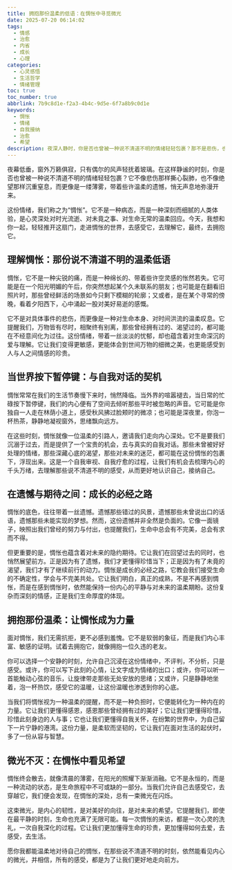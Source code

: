 ```yaml
---
title: 拥抱那份温柔的低语：在惆怅中寻觅微光
date: 2025-07-20 06:14:02
tags:
  - 情感
  - 治愈
  - 内省
  - 成长
  - 心理
categories:
  - 心灵感悟
  - 生活哲学
  - 情绪管理
toc: true
toc_number: true
abbrlink: 7b9c8d1e-f2a3-4b4c-9d5e-6f7a8b9c0d1e
keywords:
  - 惆怅
  - 情绪
  - 自我接纳
  - 治愈
  - 希望
description: 夜深人静时，你是否也曾被一种说不清道不明的情绪轻轻包裹？那不是悲伤，也不是绝望，而是一种温柔的、带着些许遗憾的低语——它叫惆怅。这篇文章，将带你走进这份独特的情感，学会如何温柔地拥抱它，并在其中寻觅到属于自己的微光与力量。
---
```


夜幕低垂，窗外万籁俱寂，只有偶尔的风声轻抚着玻璃。在这样静谧的时刻，你是否也曾被一种说不清道不明的情绪轻轻包裹？它不像悲伤那样撕心裂肺，也不像绝望那样沉重窒息，而更像是一缕薄雾，带着些许温柔的遗憾，悄无声息地弥漫开来。

这份情绪，我们称之为“惆怅”。它不是一种病态，而是一种深刻而细腻的人类体验，是心灵深处对时光流逝、对未竟之事、对生命无常的温柔回应。今天，我想和你一起，轻轻推开这扇门，走进惆怅的世界，去感受它，去理解它，最终，去拥抱它。

## 理解惆怅：那份说不清道不明的温柔低语

惆怅，它不是一种尖锐的痛，而是一种绵长的、带着些许空灵感的怅然若失。它可能是在一个阳光明媚的午后，你突然想起某个久未联系的朋友；也可能是在翻看旧照片时，那些曾经鲜活的场景如今只剩下模糊的轮廓；又或者，是在某个寻常的傍晚，看着夕阳西下，心中涌起一股对美好易逝的感慨。

它不是对具体事件的悲伤，而更像是一种对生命本身、对时间洪流的温柔叹息。它提醒我们，万物皆有尽时，相聚终有别离，那些曾经拥有过的、渴望过的，都可能在不经意间化为过往。这份情绪，带着一丝淡淡的忧郁，却也蕴含着对生命深沉的爱与理解。它让我们变得更敏感，更能体会到世间万物的细微之美，也更能感受到人与人之间情感的珍贵。

## 当世界按下暂停键：与自我对话的契机

惆怅常常在我们的生活节奏慢下来时，悄然降临。当外界的喧嚣褪去，当日常的忙碌按下暂停键，我们的内心便有了空间去倾听那些平时被忽略的声音。它可能是你独自一人走在林荫小道上，感受秋风拂过脸颊时的微凉；也可能是深夜里，你泡一杯热茶，静静地凝视窗外，思绪飘向远方。

在这些时刻，惆怅就像一位温柔的引路人，邀请我们走向内心深处。它不是要我们沉溺于过去，而是提供了一个宝贵的机会，去与真实的自我对话。那些未曾被好好处理的情绪，那些深藏心底的渴望，那些对未来的迷茫，都可能在这份惆怅的包裹下，浮现出来。这是一个自我审视、自我疗愈的过程，让我们有机会去梳理内心的千头万绪，去理解那些说不清道不明的感受，从而更好地认识自己，接纳自己。

## 在遗憾与期待之间：成长的必经之路

惆怅的底色，往往带着一丝遗憾。遗憾那些错过的风景，遗憾那些未曾说出口的话语，遗憾那些未能实现的梦想。然而，这份遗憾并非全然是负面的。它像一面镜子，映照出我们曾经的努力与付出，也提醒我们，生命中总会有不完美，总会有求而不得。

但更重要的是，惆怅也蕴含着对未来的隐约期待。它让我们在回望过去的同时，也悄然展望前方。正是因为有了遗憾，我们才更懂得珍惜当下；正是因为有了未竟的渴望，我们才有了继续前行的动力。惆怅是成长的必经之路，它教会我们接受生命的不确定性，学会与不完美共处。它让我们明白，真正的成熟，不是不再感到惆怅，而是在感到惆怅时，依然能保持一份内心的平静与对未来的温柔期盼。这份复杂而深刻的情感，正是我们生命厚度的体现。

## 拥抱那份温柔：让惆怅成为力量

面对惆怅，我们无需抗拒，更不必感到羞愧。它不是软弱的象征，而是我们内心丰富、敏感的证明。试着去拥抱它，就像拥抱一位久违的老友。

你可以选择一个安静的时刻，允许自己沉浸在这份情绪中，不评判，不分析，只是感受。或许，你可以写下此刻的心情，让文字成为情绪的出口；或许，你可以听一首能触动心弦的音乐，让旋律带走那些无处安放的思绪；又或许，只是静静地坐着，泡一杯热饮，感受它的温暖，让这份温暖也渗透到你的心底。

当我们将惆怅视为一种温柔的提醒，而不是一种负担时，它便能转化为一种内在的力量。它让我们更懂得感恩，感恩那些曾经拥有过的美好；它让我们更懂得珍惜，珍惜此刻身边的人与事；它也让我们更懂得自我关怀，在纷繁的世界中，为自己留下一片宁静的港湾。这份力量，是柔软而坚韧的，它让我们在面对生活的起伏时，多了一份从容与智慧。

## 微光不灭：在惆怅中看见希望

惆怅终会散去，就像清晨的薄雾，在阳光的照耀下渐渐消融。它不是永恒的，而是一种流动的状态，是生命旅程中不可或缺的一部分。当我们允许自己去感受它，去穿越它，我们便会发现，在惆怅的深处，总有一束微光在闪烁。

这束微光，是内心的韧性，是对美好的向往，是对未来的希望。它提醒我们，即使在最平静的时刻，生命也充满了无限可能。每一次惆怅的来访，都是一次心灵的洗礼，一次自我深化的过程。它让我们更加懂得生命的珍贵，更加懂得如何去爱，去感受，去生活。

愿你我都能温柔地对待自己的惆怅，在那些说不清道不明的时刻，依然能看见内心的微光，并相信，所有的感受，都是为了让我们更好地走向前方。